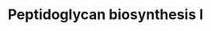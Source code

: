 ---
annotations:
- type: Pathway Ontology
  value: peptidoglycan biosynthetic pathway
authors:
- Anwesha
- Eweitz
description: This event has been computationally inferred from an event that has been
  demonstrated in another species.<p>The inference is based on Ensembl Compara orthology
  projection. Briefly, reactions for which all involved PhysicalEntities (in input,
  output and catalyst) have a mapped ortholog or paralog are inferred to the other
  species. High-level events are also inferred for these events to allow for easier
  navigation.<p>Details of projection methods and parameters may be found <a href="/projection.html">here.</a><p>  Source:[http://plantreactome.gramene.org/
  Plant Reactome].
last-edited: 2021-05-28
organisms:
- Arabidopsis thaliana
redirect_from:
- /index.php/Pathway:WP2959
- /instance/WP2959
schema-jsonld:
- '@context': https://schema.org/
  '@id': https://wikipathways.github.io/pathways/WP2959.html
  '@type': Dataset
  creator:
    '@type': Organization
    name: WikiPathways
  description: This event has been computationally inferred from an event that has
    been demonstrated in another species.<p>The inference is based on Ensembl Compara
    orthology projection. Briefly, reactions for which all involved PhysicalEntities
    (in input, output and catalyst) have a mapped ortholog or paralog are inferred
    to the other species. High-level events are also inferred for these events to
    allow for easier navigation.<p>Details of projection methods and parameters may
    be found <a href="/projection.html">here.</a><p>  Source:[http://plantreactome.gramene.org/
    Plant Reactome].
  keywords:
  - ''
  - ATP
  - D-alanyl-D-alanine
  - meso-diaminopimelate
  - ligase
  - AT1G63680
  - D-Glu
  - UDP-N-acetylmuramoyl-L-alanyl-D-glutamate
  - PEP
  - UDP-N-acetylmuramoyl-L-alanyl-D-glutamyl-meso-2,6-diaminoheptanedioate
  - UDP-GlcNAc
  - AT4G16710
  - UDP-N-acetylmuramoyl-L-alanine
  - D-Ala
  - D-alanine--D-alanine
  - ADP
  - UDP-GlcNAc-enolpyruvate
  - Pi
  license: CC0
  name: Peptidoglycan biosynthesis I
seo: CreativeWork
title: Peptidoglycan biosynthesis I
wpid: WP2959
---
